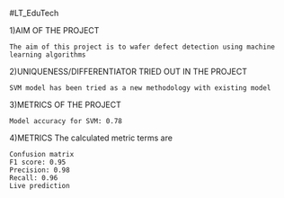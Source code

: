 #LT_EduTech

1)AIM OF THE PROJECT

    The aim of this project is to wafer defect detection using machine learning algorithms

2)UNIQUENESS/DIFFERENTIATOR TRIED OUT IN THE PROJECT

    SVM model has been tried as a new methodology with existing model

3)METRICS OF THE PROJECT

    Model accuracy for SVM: 0.78

4)METRICS
    The calculated metric terms are


    Confusion matrix 
    F1 score: 0.95
    Precision: 0.98
    Recall: 0.96
    Live prediction
